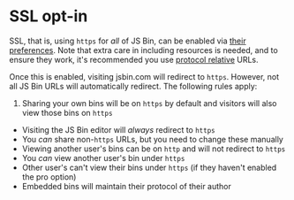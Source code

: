 # SSL opt-in

SSL, that is, using `https` for *all* of JS Bin, can be enabled via [their preferences](http://jsbin.com/account/preferences). Note that extra care in including resources is needed, and to ensure they work, it's recommended you use [protocol relative](http://www.paulirish.com/2010/the-protocol-relative-url/) URLs.

Once this is enabled, visiting jsbin.com will redirect to `https`. However, not all JS Bin URLs will automatically redirect. The following rules apply:

1. Sharing your own bins will be on `https` by default and visitors will also view those bins on `https`
- Visiting the JS Bin editor will *always* redirect to `https`
- You *can* share non-`https` URLs, but you need to change these manually
- Viewing another user's bins can be on `http` and will not redirect to `https`
- You *can* view another user's bin under `https`
- Other user's can't view their bins under `https` (if they haven't enabled the pro option)
- Embedded bins will maintain their protocol of their author
